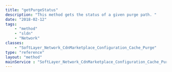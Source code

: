 ```yaml
---
title: "getPurgeStatus"
description: "This method gets the status of a given purge path. "
date: "2018-02-12"
tags:
    - "method"
    - "sldn"
    - "Network"
classes:
    - "SoftLayer_Network_CdnMarketplace_Configuration_Cache_Purge"
type: "reference"
layout: "method"
mainService : "SoftLayer_Network_CdnMarketplace_Configuration_Cache_Purge"
---
```

